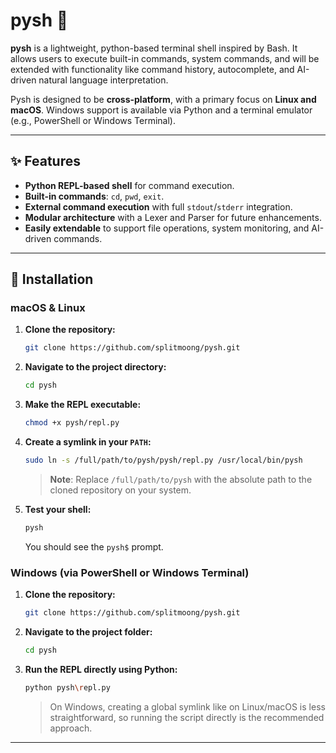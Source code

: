 # pysh 🐚

**pysh** is a lightweight, python-based terminal shell inspired by Bash.
 It allows users to execute built-in commands, system commands, and will be extended with functionality like command history, autocomplete, and AI-driven natural language interpretation.

Pysh is designed to be **cross-platform**, with a primary focus on **Linux and macOS**. Windows support is available via Python and a terminal emulator (e.g., PowerShell or Windows Terminal).

---

## ✨ Features

- **Python REPL-based shell** for command execution.
- **Built-in commands**: `cd`, `pwd`, `exit`.
- **External command execution** with full `stdout`/`stderr` integration.
- **Modular architecture** with a Lexer and Parser for future enhancements.
- **Easily extendable** to support file operations, system monitoring, and AI-driven commands.

---

## 🚀 Installation

### macOS & Linux

1.  **Clone the repository:**
    ```bash
    git clone https://github.com/splitmoong/pysh.git
    ```

2.  **Navigate to the project directory:**
    ```bash
    cd pysh
    ```

3.  **Make the REPL executable:**
    ```bash
    chmod +x pysh/repl.py
    ```

4.  **Create a symlink in your `PATH`:**
    ```bash
    sudo ln -s /full/path/to/pysh/pysh/repl.py /usr/local/bin/pysh
    ```
    > **Note**: Replace `/full/path/to/pysh` with the absolute path to the cloned repository on your system.

5.  **Test your shell:**
    ```bash
    pysh
    ```
    You should see the `pysh$` prompt.

### Windows (via PowerShell or Windows Terminal)

1.  **Clone the repository:**
    ```bash
    git clone https://github.com/splitmoong/pysh.git
    ```

2.  **Navigate to the project folder:**
    ```bash
    cd pysh
    ```

3.  **Run the REPL directly using Python:**
    ```bash
    python pysh\repl.py
    ```
    > On Windows, creating a global symlink like on Linux/macOS is less straightforward, so running the script directly is the recommended approach.

---
<!--
## 📁 Project Structure
--!>